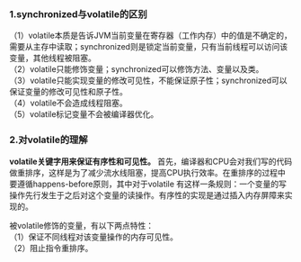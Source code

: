 ### 1.synchronized与volatile的区别
（1）volatile本质是告诉JVM当前变量在寄存器（工作内存）中的值是不确定的，需要从主存中读取；synchronized则是锁定当前变量，只有当前线程可以访问该
变量，其他线程被阻塞。  
（2）volatile只能修饰变量；synchronized可以修饰方法、变量以及类。  
（3）volatile只能实现变量的修改可见性，不能保证原子性；synchronized可以保证变量的修改可见性和原子性。  
（4）volatile不会造成线程阻塞。  
（5）volatile标记变量不会被编译器优化。  

### 2.对volatile的理解
**volatile关键字用来保证有序性和可见性。**
首先，编译器和CPU会对我们写的代码做重排序，这样是为了减少流水线阻塞，提高CPU执行效率。在重排序的过程中要遵循happens-before原则，其中对于volatile
有这样一条规则：一个变量的写操作先行发生于之后对这个变量的读操作。有序性的实现是通过插入内存屏障来实现的。

被volatile修饰的变量，有以下两点特性：  
（1）保证不同线程对该变量操作的内存可见性。  
（2）阻止指令重排序。

